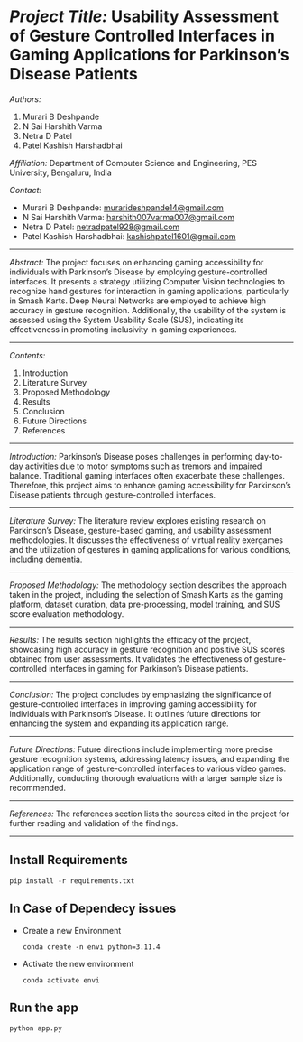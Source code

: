 # *Project Title:* Usability Assessment of Gesture Controlled Interfaces in Gaming Applications for Parkinson’s Disease Patients

*Authors:*
1. Murari B Deshpande
2. N Sai Harshith Varma
3. Netra D Patel
4. Patel Kashish Harshadbhai

*Affiliation:* Department of Computer Science and Engineering, PES University, Bengaluru, India

*Contact:* 
- Murari B Deshpande: murarideshpande14@gmail.com
- N Sai Harshith Varma: harshith007varma007@gmail.com
- Netra D Patel: netradpatel928@gmail.com
- Patel Kashish Harshadbhai: kashishpatel1601@gmail.com

---

*Abstract:*
The project focuses on enhancing gaming accessibility for individuals with Parkinson’s Disease by employing gesture-controlled interfaces. It presents a strategy utilizing Computer Vision technologies to recognize hand gestures for interaction in gaming applications, particularly in Smash Karts. Deep Neural Networks are employed to achieve high accuracy in gesture recognition. Additionally, the usability of the system is assessed using the System Usability Scale (SUS), indicating its effectiveness in promoting inclusivity in gaming experiences.

---

*Contents:*
1. Introduction
2. Literature Survey
3. Proposed Methodology
4. Results
5. Conclusion
6. Future Directions
7. References

---

*Introduction:*
Parkinson’s Disease poses challenges in performing day-to-day activities due to motor symptoms such as tremors and impaired balance. Traditional gaming interfaces often exacerbate these challenges. Therefore, this project aims to enhance gaming accessibility for Parkinson’s Disease patients through gesture-controlled interfaces.

---

*Literature Survey:*
The literature review explores existing research on Parkinson’s Disease, gesture-based gaming, and usability assessment methodologies. It discusses the effectiveness of virtual reality exergames and the utilization of gestures in gaming applications for various conditions, including dementia.

---

*Proposed Methodology:*
The methodology section describes the approach taken in the project, including the selection of Smash Karts as the gaming platform, dataset curation, data pre-processing, model training, and SUS score evaluation methodology.

---

*Results:*
The results section highlights the efficacy of the project, showcasing high accuracy in gesture recognition and positive SUS scores obtained from user assessments. It validates the effectiveness of gesture-controlled interfaces in gaming for Parkinson’s Disease patients.

---

*Conclusion:*
The project concludes by emphasizing the significance of gesture-controlled interfaces in improving gaming accessibility for individuals with Parkinson’s Disease. It outlines future directions for enhancing the system and expanding its application range.

---

*Future Directions:*
Future directions include implementing more precise gesture recognition systems, addressing latency issues, and expanding the application range of gesture-controlled interfaces to various video games. Additionally, conducting thorough evaluations with a larger sample size is recommended.

---

*References:*
The references section lists the sources cited in the project for further reading and validation of the findings.

---



## Install Requirements

`pip install -r requirements.txt`

## In Case of Dependecy issues

- Create a new Environment

    `conda create -n envi python=3.11.4`

- Activate the new environment

    `conda activate envi`

## Run the app
`python app.py`